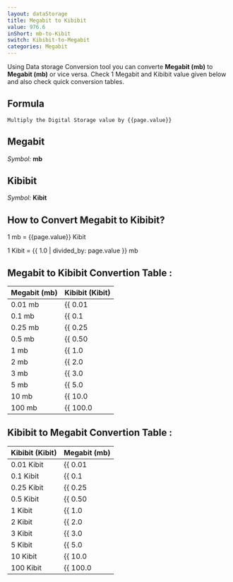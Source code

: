 ```yaml
---
layout: dataStorage
title: Megabit to Kibibit
value: 976.6
inShort: mb-to-Kibit
switch: Kibibit-to-Megabit
categories: Megabit
---
```


Using Data storage Conversion tool you can converte **Megabit (mb)** to **Megabit (mb)** or vice versa. Check 1 Megabit and Kibibit value given below and also check quick conversion tables.

## Formula
`Multiply the Digital Storage value by {{page.value}}`

## Megabit
*Symbol:* **mb**

## Kibibit
*Symbol:* **Kibit**

## How to Convert Megabit to Kibibit?

1 mb = {{page.value}} Kibit

1 Kibit = {{ 1.0 | divided_by: page.value }} mb


## Megabit to Kibibit Convertion Table :

| Megabit (mb) | Kibibit (Kibit) |
| ---- | ---- |
| 0.01 mb | {{ 0.01 | times: page.value }} Kibit |
| 0.1 mb | {{ 0.1 | times: page.value }} Kibit |
| 0.25 mb | {{ 0.25 | times: page.value }} Kibit |
| 0.5 mb | {{ 0.50 | times: page.value }} Kibit |
| 1 mb | {{ 1.0 | times: page.value }} Kibit |
| 2 mb | {{ 2.0 | times: page.value }} Kibit |
| 3 mb | {{ 3.0 | times: page.value }} Kibit |
| 5 mb | {{ 5.0 | times: page.value }} Kibit |
| 10 mb | {{ 10.0 | times: page.value }} Kibit |
| 100 mb | {{ 100.0 | times: page.value }} Kibit |

## Kibibit to Megabit Convertion Table :

| Kibibit (Kibit) | Megabit (mb) |
| ---- | ---- |
| 0.01 Kibit | {{ 0.01 | divided_by: page.value }} mb |
| 0.1 Kibit | {{ 0.1 | divided_by: page.value }} mb |
| 0.25 Kibit | {{ 0.25 | divided_by: page.value }} mb |
| 0.5 Kibit | {{ 0.50 | divided_by: page.value }} mb |
| 1 Kibit | {{ 1.0 | divided_by: page.value }} mb |
| 2 Kibit | {{ 2.0 | divided_by: page.value }} mb |
| 3 Kibit | {{ 3.0 | divided_by: page.value }} mb |
| 5 Kibit | {{ 5.0 | divided_by: page.value }} mb |
| 10 Kibit | {{ 10.0 | divided_by: page.value }} mb |
| 100 Kibit | {{ 100.0 | divided_by: page.value }} mb |


<script>
document.getElementById('selectInput')[6].selected = true
document.getElementById('selectOutput')[3].selected = true
</script>
